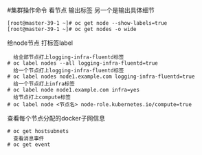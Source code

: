 #集群操作命令
看节点 输出标签 另一个是输出具体细节
```batch
[root@master-39-1 ~]# oc get node --show-labels=true 
[root@master-39-1 ~]# oc get nodes -o wide
```
给node节点 打标签label
```batch
  给全部节点打上logging-infra-fluentd标签
# oc label nodes --all logging-infra-fluentd=true
  给一个节点打上logging-infra-fluentd标签
# oc label nodes node1.example.com logging-infra-fluentd=true
  给一个节点打上infra标签
# oc label node node1.example.com infra=yes
  给节点打上compute标签
# oc label node <节点名> node-role.kubernetes.io/compute=true
```
查看每个节点分配的docker子网信息
```batch
# oc get hostsubnets
  查看消息事件
# oc get event   
```

